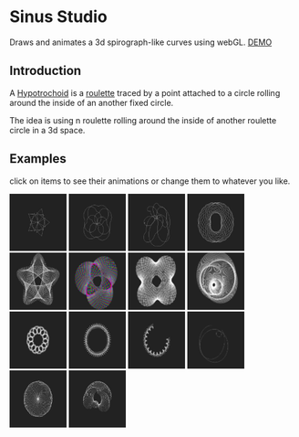 # Sinus Studio

Draws and animates a 3d spirograph-like curves using webGL.
[DEMO](https://fingerpich.github.io/sinus-studio/?EEEE0V3V8V1ZVE1V28V8V0ZZVEZVEZZVE0V0V1V20V20V0ZZ)

## Introduction

A [Hypotrochoid](http://mathworld.wolfram.com/Hypotrochoid.html) is a 
[roulette](http://mathworld.wolfram.com/Roulette.html) traced by a point
 attached to a circle rolling around the inside of an another fixed circle.

The idea is using n roulette rolling around the inside of another 
roulette circle in a 3d space.

## Examples
click on items to see their animations or change them to whatever you like.

[<img src="./examples/twisting star.png"        width="100">](https://fingerpich.github.io/sinus-studio/?EEEE0V3V8V1ZVE1V28V8V0ZZVEZVEZZVE0V0V1V20V20V0ZZ)
[<img src="./examples/bubbles spin.png"         width="100">](https://fingerpich.github.io/sinus-studio/?EEEE0V20V2V1ZVE791V6V10V1ZVE249V1V10V0ZZVEZVEZZVE0V0V1V360V360V0ZZ)
[<img src="./examples/circulate source 3d.png"  width="100">](https://fingerpich.github.io/sinus-studio/?EEEE0V20V2V0ZVE0V6V10V1ZVE1520V1V10V0ZZVEE614V5V10V0ZZVEZZVE0V0V1V360V360V0ZZ)
[<img src="./examples/spining two galaxy.png"   width="100">](https://fingerpich.github.io/sinus-studio/?EEEE0V3V7V0ZVE2484V73V2V0ZVE1223V19V16V1ZZVEZVEZZVE0V0V1V360V360V0ZZ)
[<img src="./examples/swirl star.png"           width="100">](https://fingerpich.github.io/sinus-studio/?EEEE0V2V7V0ZVE0V212V24V1ZZVEZVEZZVE0V0V1V320V320V0ZZ)
[<img src="./examples/animate RGB circles.png"  width="100">](https://fingerpich.github.io/sinus-studio/?EEEE0V91V10V0ZVE0V120V7V1ZZVEZVEZZVE0V1V1V360V360V0ZZ)
[<img src="./examples/infinite.png"             width="100">](https://fingerpich.github.io/sinus-studio/?EEEE0V91V10V0ZVE0V120V7V1ZZVEZVEZZVE0V0V1V273V364V0ZZ)
[<img src="./examples/multiverse.png"           width="100">](https://fingerpich.github.io/sinus-studio/?EEEE0V90V3V0ZVE61405V1V5V0ZVE0V91V8V1ZZVEZVEZZVE0V0V1V360V360V0ZZ)
[<img src="./examples/rose.png"                 width="100">](https://fingerpich.github.io/sinus-studio/?EEEE0V91V3V0ZVE0V7V7V1ZZVEZVEZZVE0V0V1V360V360V0ZZ)
[<img src="./examples/fencing.png"              width="100">](https://fingerpich.github.io/sinus-studio/?EEEE0V3V16V0ZVE0V165V3V1ZZVEZVEZZVE0V0V1V320V320V0ZZ)
[<img src="./examples/fence drawing.png"        width="100">](https://fingerpich.github.io/sinus-studio/?EEEE0V1V16V0ZVE90V171V3V0ZZVEZVEZZVE0V0V1V136V320V1ZZ)
[<img src="./examples/motion signature.png"     width="100">](https://fingerpich.github.io/sinus-studio/?EEEE0V11V10V0ZZVEE2190V6V10V0ZZVEE0V5V10V1ZZZVE0V0V1V194V360V1ZZ)
[<img src="./examples/rotate cubes.png"         width="100">](https://fingerpich.github.io/sinus-studio/?EEEE0V11V10V0ZVE0V40V10V1ZZVEZVEZZVE0V0V1V360V360V0ZZ)
[<img src="./examples/guess how it will complete.png"   width="100">](https://fingerpich.github.io/sinus-studio/?EEEE0V47V10V1ZVE3599V187V2V0ZVE3604V1V7V0ZZVEZVEZZVE0V0V1V74V3600V1ZZ)

